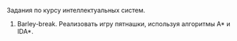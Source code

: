 Задания по курсу интеллектуальных систем.

1) Barley-break.
Реализовать игру пятнашки, используя алгоритмы A* и IDA*.
